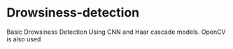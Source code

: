 # Drowsiness-detection
Basic Drowsiness Detection Using CNN and Haar cascade models.
OpenCV is also used
